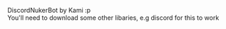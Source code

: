 DiscordNukerBot by Kami :p<br/>
You'll need to download some other libaries, e.g discord for this to work<br/>
